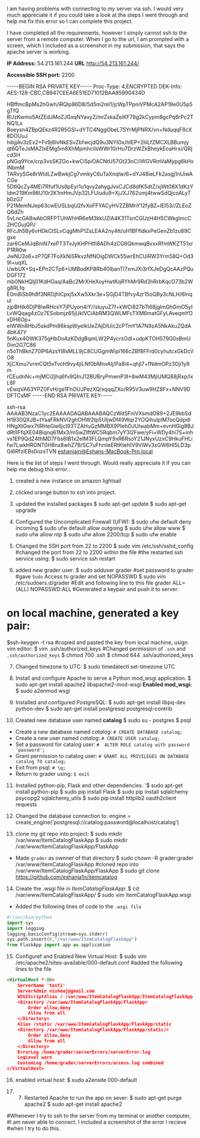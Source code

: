 I am having problems with connecting to my server via ssh. I would
very much appreciate it if you could take a look at the steps I went 
through and help me fix this error so I can complete this project.

I have completed all the requirements, however I simply cannot ssh to the 
server from a remote computer. When I go to the url, I am prompted with a 
screen, which I included as a screenshot in my submission, that says the apache server 
is working. 

**IP Address:** 54.213.161.244
**URL** http://54.213.161.244/

**Accessible SSH port:** 2200


-----BEGIN RSA PRIVATE KEY-----
Proc-Type: 4,ENCRYPTED
DEK-Info: AES-128-CBC,CB847CEEA6E51ED71012BAA85990434D

HBffmcBpMs2hGwh/iRQIp86D8/5d5m2ml1/jcWpTPpniVPMcA2AP19e0U5p5gTfQ
BUzKwmo5AtZEdJMoZJGxqNYavyZ/mrZskaZeiKF78g2kCypm8gcPq6rPc2TNQ1Lx
Boeysn4ZBpQEkz4R2R5GSl+dYTC4NggObeL7SYrMjPNRX/vn+NduqqF8cX8DOUuJ
hibjjAv3zEx2+Fv9j8lvNkESvZbfwcjdQ9u3NYlOx/hIEP+2liiLfZMCXLBBumjy
qt6QTeJsMAZIxEMg5m8XhMpmhciIsWWr10rHu7DrzWZkBheykEoaHrxi/QRjcd3H
pNGq9Yce/crp3vsSKZGo+kwCi5piOACNtU57Gt23nC/iWGVRmVaMypg6kHxlNbmM
TARvySGe8rWIdLZwBwkjCg7vmkyC6uTaXnqlw/6+dYJ48ieLFk2asgj1nUiwACGe
5DtIQcZy4MEi7Rfuf1Us8pEyr1u1qvy2ahygJvxCJCd8dfK5dtZ/xjWt08X1dKzY
Idm219Km98U10r2K1mHmJVp32LFUiudu9+XjJXJ762umj4twwSdQjcoALyTb0zG7
P21MemNJep63cwEUSLbqU2fvXoFFYACyHVZZBMnY12fyBZ+lEI53//ZLEoZQ6dZh
5vLncGABwAbORFPTUhWhHR6eM3kkUZlA4K31TsnCGUzH4H5CWkgImcC2HCGujQPJ
RFcJh5By6vHDkCtSLvCqgMhP1ZsLEAA2ny4tt/uH1BFfldkxPeGenZb1zu89Cgxe
zar6CeMJqBmN7xePT3TvJyKHPHtfi8ADh4zCG6QkmwqBvxxRfmWKZT51xrP1RR0w
JwNU2o6+zP7QF7FoXkNiSRkvzNfNOigDWCk55wrEhCUiRW3Yrm58Q+Od39I+uqXL
UwbUX+Sq+EPn2CTp6+UMBodKP8Rb40IbanTI7xmJXi3rfXJeDgQcAAzPQuDGF172
mb0NkHQlj01KdHGaq/AaBc2MrXHeXoyHwtKqRYhMr9Rd3hRrbKqcO73b2Wg8RLfq
E0m8iSb9h8f3NRDjhICpxj5xXw5Xkr3e+SGjD4TBfvy4zr15oQBy3cNLH/6lnquI
zjpBHtk6DjP8lwRHcxY7jPUyon4iY//sluyuZ7f+kWCi827bTt68jglmGhGmO5yI
LvWQqag4zOz7ESobmjz65jUklVCiAbRM3QWLMFcTXM6matGFyLAveqmYOxDH6Op+
eIWWn8HbJ5skdPm86kspWyeIkUeZAjDlUic2cPTmY1A7N9zA5NkAkuZQdA4bK47Y
5nKux4OWK375gHbDoAzKDdgBqmLW2P4ycrsOdI+udpKTOH579G0sBmU0im2G7C86
n5oThBknZ70lP6AzsYl8sMLL9jC8CUGgmWipi166cZBf8FFrd0cyhutcxGkDcVO8
XjCXmu7vrmCQt5xTvcH9vy4jiLNf0bMnvAlj/Pa8l4+qhjI7+fNdmOPz3Oji1y9m
rCEudnNc+mjMCi2jhq6fv9QInJ12BUBryPmwnP3I+8wM43MjiUMQ88jRxp/lxL6F
vEwqVA63YPZ0FvH/ge1FhOUJPezXQ/xqqqZXo/R95V3uw9HZ8Fx+NNV9DDFTCsMF
-----END RSA PRIVATE KEY-----


ssh-rsa AAAAB3NzaC1yc2EAAAADAQABAAABAQCzWdSFniVXsmdO89+2JE9kbSdH1930QXJB+tYaaFRkNVl2ghOHW2tp5UIjwDf49Wqr2YOQihulpIM7ocQdpdIHNgXtGwx7tlRHeGie6jcI93TZAHuGzMMBX9PIehOJUIwabMm+evnHGig8BJdRtllFfqXE04Biqnq61Mx3/mSwZIftWC5Rqbm7yY3l2Fwe/yFi+WDy4hi7S+inhvs1EP9QdZ4thMD7Fbs6IB1x2eIM3FLQmpY9xR6RsoY21JNyxUzxC9HkuFHLifw7LwkHRONT0H8nx8whZ7B/SC7uFhmleERtKtehIV9ViWv3xGW6Hl5LD3pGi6RfzlEBs0ozxTVN eshanjain@Eshans-MacBook-Pro.local


Here is the list of steps I went through. Would really appreciate it if you
can help me debug this error.:

1. created a new instance on amazon lightsail
2. clicked orange button to ssh into project. 
3. updated the installed packages
$ sudo apt-get update
$ sudo apt-get upgrade
4. Configured the Uncomplicated Firewall (UFW):
$ sudo ufw default deny incoming
$ sudo ufw default allow outgoing
$ sudo ufw allow www
$ sudo ufw allow ntp
$ sudo ufw allow 2200/tcp
$ sudo ufw enable

5. Changed the SSH port from 22 to 2200
$ sudo vim /etc/ssh/sshd_config 
#changed the port from 22 to 2200 within the file
#the restarted ssh service using:
$ sudo service ssh restart

6. added new grader user:
$ sudo adduser grader
#set password to grader
#gave `Sudo` Access to grader and set NOPASSWD
$ sudo vim /etc/sudoers.d/grader
#Edit and following line to this file
grader ALL=(ALL) NOPASSWD:ALL
#Generated a keypair and push it to server.
# on local machine, generated a key pair:
$ssh-keygen -t rsa
#copied and pasted the key from local machine, usign vim editor:
$ vim .ssh/authorized_keys
#Changed permission of `.ssh` and `.ssh/authorized_keys`
$ chmod 700 .ssh
$ chmod 644 .ssh/authorized_keys

7. Changed timezone to UTC:
$ sudo timedatectl set-timezone UTC

8. Install and configure Apache to serve a Python mod_wsgi application.
$ sudo apt-get install apache2 libapache2-mod-wsgi
**Enabled mod_wsgi:**
$ sudo a2enmod wsgi

9. Installed and configured PostgreSQL:
$ sudo apt-get install libpq-dev python-dev
$ sudo apt-get install postgresql postgresql-contrib

10. Created new database user named **catalog** 
$ sudo su - postgres
$ psql

* Create a new database named *catalog*:    `# CREATE DATABASE catalog;`
* Create a new user named *catalog*:    `# CREATE USER catalog;`
* Set a password for catalog user:    `#  ALTER ROLE catalog with password 'password';`
* Grant permission to catalog user:    `# GRANT ALL PRIVILEGES ON DATABASE catalog TO catalog;`
* Exit from psql:    `# \q;`
* Return to grader using: `$ exit`

11. Installed python-pip, Flask and other dependencies.
`$ sudo apt-get install python-pip
$ sudo pip install Flask
$ sudo pip install sqlalchemy psycopg2 sqlalchemy_utils
$ sudo pip install httplib2 oauth2client requests

12. Changed the database connection to:
engine = create_engine('postgresql://catalog:password@localhost/catalog')

13. clone my git repo into project:
$ sudo mkdir /var/www/ItemCatalogFlaskApp
$ sudo mkdir /var/www/ItemCatalogFlaskApp/FlaskApp

* Made `grader` as ownner of that directory
$ sudo chown -R grader:grader /var/www/ItemCatalogFlaskApp
#cloned repo into /var/www/ItemCatalogFlaskApp/FlaskApp
$ sudo git clone https://github.com/eshanja1n/itemcatalog

14. Create the .wsgi file in *ItemCatalogFlaskApp*:
$ cd /var/www/ItemCatalogFlaskApp/
$ sudo vim ItemCatalogFlaskApp.wsgi
* Added the following lines of code to the `.wsgi file`
```python
#!/usr/bin/python
import sys
import logging
logging.basicConfig(stream=sys.stderr)
sys.path.insert(0,"/var/www/ItemCatalogFlaskApp")
from FlaskApp import app as application
```
15. Configuref and Enabled New Virtual Host:
$  sudo vim /etc/apache2/sites-available/000-default.conf
#added the following lines to the file
```xml
<VirtualHost *:80>
    ServerName 'test1'
    ServerAdmin nishmaj@gmail.com
    WSGIScriptAlias / /var/www/ItemCatalogFlaskApp/ItemCatalogFlaskApp.wsgi
    <Directory /var/www/ItemCatalogFlaskApp/FlaskApp>
        Order allow,deny
        Allow from all
    </Directory>
    Alias /static /var/www/ItemCatalogFlaskApp/FlaskApp/static
    <Directory /var/www/ItemCatalogFlaskApp/FlaskApp/static/>
        Order allow,deny
        Allow from all
    </Directory>
    ErrorLog /home/grader/serverErrors/serverError.log
    LogLevel warn
    CustomLog /home/grader/serverErrors/access.log combined
</VirtualHost>
```

16. enabled virtual host:
$ sudo a2ensite 000-default

17. 7. Restarted Apache to run the app on sever:
$ sudo apt-get purge apache2
$ sudo apt-get install apache2


#Whenever I try to ssh to the server from my terminal or another computer, 
#I am never able to connect. I included a screenshot of the error I recieve
#when I try to do this. 
